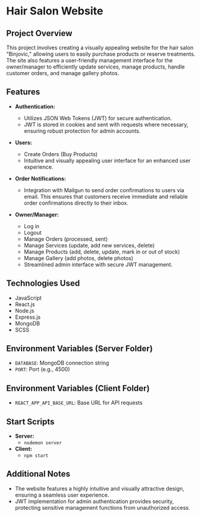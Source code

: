 # Hair Salon Website

## Project Overview

This project involves creating a visually appealing website for the hair salon "Binjovic," allowing users to easily purchase products or reserve treatments. The site also features a user-friendly management interface for the owner/manager to efficiently update services, manage products, handle customer orders, and manage gallery photos.

## Features

- **Authentication:**
  - Utilizes JSON Web Tokens (JWT) for secure authentication.
  - JWT is stored in cookies and sent with requests where necessary, ensuring robust protection for admin accounts.

- **Users:**
  - Create Orders (Buy Products)
  - Intuitive and visually appealing user interface for an enhanced user experience.

- **Order Notifications:**
  - Integration with Mailgun to send order confirmations to users via email. This ensures that customers receive immediate and reliable order confirmations directly to their inbox.
  
- **Owner/Manager:**
  - Log in
  - Logout
  - Manage Orders (processed, sent)
  - Manage Services (update, add new services, delete)
  - Manage Products (add, delete, update, mark in or out of stock)
  - Manage Gallery (add photos, delete photos)
  - Streamlined admin interface with secure JWT management.

## Technologies Used

- JavaScript
- React.js
- Node.js
- Express.js
- MongoDB
- SCSS

## Environment Variables (Server Folder)

- `DATABASE`: MongoDB connection string  
- `PORT`: Port (e.g., 4500)

## Environment Variables (Client Folder)

- `REACT_APP_API_BASE_URL`: Base URL for API requests

## Start Scripts

- **Server:**
  - `nodemon server`
- **Client:**
  - `npm start`

## Additional Notes

- The website features a highly intuitive and visually attractive design, ensuring a seamless user experience.
- JWT implementation for admin authentication provides security, protecting sensitive management functions from unauthorized access.
